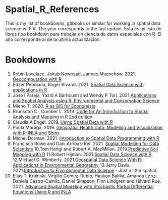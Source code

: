 # Spatial_R_References

This is my list of bookdowns, gitbooks or similar for working in spatial data science with R. The year corresponds to the last update.
Esta es mi lista de libros tipo bookdown para trabajar en ciencia de datos espaciales con R. El año corresponde al de la última actualización.

# Bookdowns

1. Robin Lovelace, Jakub Nowosad, Jannes Muenchow. 2021. [Geocomputation with R](https://geocompr.robinlovelace.net/)
2. Edzer Pebesma, Roger Bivand. 2021. [Spatial Data Science with applications in R](https://keen-swartz-3146c4.netlify.app/)
3. Jose I Pareja, Yazid A Barhoush and Wendy P Tori. 2021.[Applications and Spatial Analysis using R: Environmental and Conservation Science](https://bookdown.org/barhoushyazid/Earlham-R/)
4. Mieno T. 2020. [R as GIS for Economists](https://tmieno2.github.io/R-as-GIS-for-Economists/)
5. Brunsdon C., Comber L. 2019. [Code for An Introduction to Spatial Analysis and Mapping in R 2nd edition](https://bookdown.org/lexcomber/brunsdoncomber2e/)
6. Claudia A Engel. 2019. [Using Spatial Data with R](https://cengel.github.io/R-spatial/)
7. Paula Moraga. 2019. [Geospatial Health Data: Modeling and Visualization with R-INLA and Shiny](https://www.paulamoraga.com/book-geospatial/)
8. Michel Dorman. 2021. [Introduction to Spatial Data Programming with R](https://geobgu.xyz/r/)
9. Francisco Rowe and Dani Arribas-Bel. 2021. [Spatial Modelling for Data Scientists](https://gdsl-ul.github.io/san/)
10.Tom Hengl and Robert A. MacMillan. 2019.[Predictive Soil Mapping with R](https://soilmapper.org/)
11.Robert Hijman. 2021.[Spatial Data Science with R](https://rspatial.org/index.html)
12.Michael C. Wimberly. 2021.[Geospatial Data Science With R: Applications in Environmental Geography](https://bookdown.org/mcwimberly/gdswr-book/)
13.Jerry Davis. 2021.[Introduction to Environmental Data Science](https://bookdown.org/igisc/EnvDataSci/) - Just a little spatial.
14. Elias T. Krainski, Virgilio Gómez-Rubio, Haakon Bakka, Amanda Lenzi, Daniela Castro-Camilo, Daniel Simpson, Finn Lindgren and Håvard Rue. 2021. [Advanced Spatial Modeling with Stochastic Partial Differential Equations Using R and INLA](https://becarioprecario.bitbucket.io/spde-gitbook/index.html)


